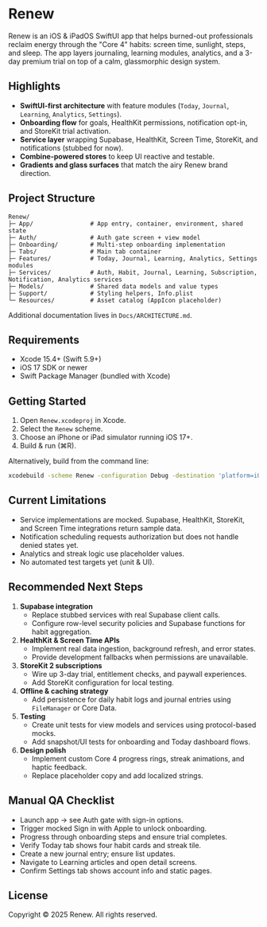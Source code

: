 # Renew

Renew is an iOS & iPadOS SwiftUI app that helps burned-out professionals reclaim energy through the "Core 4" habits: screen time, sunlight, steps, and sleep. The app layers journaling, learning modules, analytics, and a 3-day premium trial on top of a calm, glassmorphic design system.

## Highlights
- **SwiftUI-first architecture** with feature modules (`Today`, `Journal`, `Learning`, `Analytics`, `Settings`).
- **Onboarding flow** for goals, HealthKit permissions, notification opt-in, and StoreKit trial activation.
- **Service layer** wrapping Supabase, HealthKit, Screen Time, StoreKit, and notifications (stubbed for now).
- **Combine-powered stores** to keep UI reactive and testable.
- **Gradients and glass surfaces** that match the airy Renew brand direction.

## Project Structure
```
Renew/
├─ App/                # App entry, container, environment, shared state
├─ Auth/               # Auth gate screen + view model
├─ Onboarding/         # Multi-step onboarding implementation
├─ Tabs/               # Main tab container
├─ Features/           # Today, Journal, Learning, Analytics, Settings modules
├─ Services/           # Auth, Habit, Journal, Learning, Subscription, Notification, Analytics services
├─ Models/             # Shared data models and value types
├─ Support/            # Styling helpers, Info.plist
└─ Resources/          # Asset catalog (AppIcon placeholder)
```

Additional documentation lives in `Docs/ARCHITECTURE.md`.

## Requirements
- Xcode 15.4+ (Swift 5.9+)
- iOS 17 SDK or newer
- Swift Package Manager (bundled with Xcode)

## Getting Started
1. Open `Renew.xcodeproj` in Xcode.
2. Select the `Renew` scheme.
3. Choose an iPhone or iPad simulator running iOS 17+.
4. Build & run (⌘R).

Alternatively, build from the command line:
```bash
xcodebuild -scheme Renew -configuration Debug -destination 'platform=iOS Simulator,name=iPhone 15,OS=17.5' build
```

## Current Limitations
- Service implementations are mocked. Supabase, HealthKit, StoreKit, and Screen Time integrations return sample data.
- Notification scheduling requests authorization but does not handle denied states yet.
- Analytics and streak logic use placeholder values.
- No automated test targets yet (unit & UI).

## Recommended Next Steps
1. **Supabase integration**
   - Replace stubbed services with real Supabase client calls.
   - Configure row-level security policies and Supabase functions for habit aggregation.
2. **HealthKit & Screen Time APIs**
   - Implement real data ingestion, background refresh, and error states.
   - Provide development fallbacks when permissions are unavailable.
3. **StoreKit 2 subscriptions**
   - Wire up 3-day trial, entitlement checks, and paywall experiences.
   - Add StoreKit configuration for local testing.
4. **Offline & caching strategy**
   - Add persistence for daily habit logs and journal entries using `FileManager` or Core Data.
5. **Testing**
   - Create unit tests for view models and services using protocol-based mocks.
   - Add snapshot/UI tests for onboarding and Today dashboard flows.
6. **Design polish**
   - Implement custom Core 4 progress rings, streak animations, and haptic feedback.
   - Replace placeholder copy and add localized strings.

## Manual QA Checklist
- Launch app → see Auth gate with sign-in options.
- Trigger mocked Sign in with Apple to unlock onboarding.
- Progress through onboarding steps and ensure trial completes.
- Verify Today tab shows four habit cards and streak tile.
- Create a new journal entry; ensure list updates.
- Navigate to Learning articles and open detail screens.
- Confirm Settings tab shows account info and static pages.

## License
Copyright © 2025 Renew. All rights reserved.
